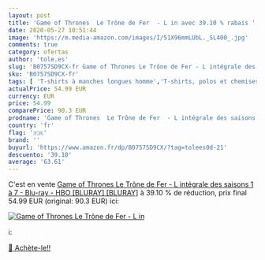 ```yaml
---
layout: post
title: 'Game of Thrones  Le Trône de Fer  - L in avec 39.10 % rabais '
date: 2020-05-27 10:51:44
image: 'https://m.media-amazon.com/images/I/51X96mmLUbL._SL400_.jpg'
comments: true
category: ofertas
author: 'tole.es'
slug: 'B0757SD9CX-fr Game of Thrones Le Trône de Fer - L intégrale des saisons...'
sku: 'B0757SD9CX-fr'
tags: [ 'T-shirts à manches longues homme','T-shirts, polos et chemises homme','Vêtements','Vêtements homme', ]
actualPrice: 54.99 EUR
currency: EUR
price: 54.99
comparePrice: 90.3 EUR
prodname: 'Game of Thrones  Le Trône de Fer  - L intégrale des saisons 1 à 7 - Blu-ray - HBO [BLURAY] [BLURAY]'
country: 'fr'
flag: '🇫🇷'
brand: ''
buyurl: 'https://www.amazon.fr/dp/B0757SD9CX/?tag=tolees0d-21'
descuento: '39.10'
average: '63.61'
---
```


C'est en vente [Game of Thrones  Le Trône de Fer  - L intégrale des saisons 1 à 7 - Blu-ray - HBO [BLURAY] [BLURAY]](https://www.amazon.fr/dp/B0757SD9CX/?tag=tolees0d-21)  à  39.10 % de réduction, prix final  54.99 EUR (original: 90.3 EUR) ici:

[![Game of Thrones  Le Trône de Fer  - L in](https://m.media-amazon.com/images/I/51X96mmLUbL._SL400_.jpg)](https://www.amazon.fr/dp/B0757SD9CX/?tag=tolees0d-21)

ℹ️:


[🛒 Achète-le!!](https://www.amazon.fr/dp/B0757SD9CX/?tag=tolees0d-21)
